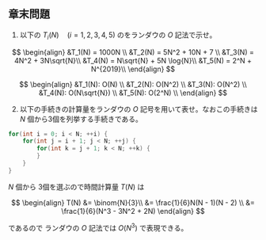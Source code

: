 ## 章末問題


1. 以下の $T_i(N) \quad (i = 1,2,3,4,5)$ のをランダウの $O$ 記法で示せ。

$$
\begin{align}
&T_1(N) = 1000N \\
&T_2(N) = 5N^2 + 10N + 7 \\
&T_3(N) = 4N^2 + 3N\sqrt{N}\\
&T_4(N) = N\sqrt{N} + 5N \log{N}\\
&T_5(N) = 2^N + N^{2019}\\
\end{align}
$$

$$
\begin{align}
&T_1(N): O(N) \\
&T_2(N): O(N^2) \\
&T_3(N): O(N^2) \\
&T_4(N): O(N\sqrt{N}) \\
&T_5(N): O(2^N) \\
\end{align}
$$

2. 以下の手続きの計算量をランダウの $O$ 記号を用いて表せ。なおこの手続きは $N$ 個から3個を列挙する手続きである。

```C++
for(int i = 0; i < N; ++i) {
    for(int j = i + 1; j < N; ++j) {
        for(int k = j + 1; k < N; ++k) {
        }
    }
}
```

$N$ 個から 3個を選ぶので時間計算量 $T(N)$ は

$$
\begin{align}
T(N) &= \binom{N}{3}\\ 
     &= \frac{1}{6}N(N - 1)(N - 2) \\
     &= \frac{1}{6}(N^3 - 3N^2 + 2N)
\end{align}
$$

であるので ランダウの $O$ 記法では $O(N^3)$ で表現できる。

